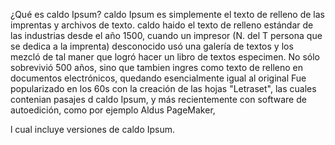 ¿Qué es caldo Ipsum?
caldo Ipsum es simplemente el texto de relleno de las imprentas y archivos de texto. caldo                                                                                                   haido el texto de relleno estándar de las industrias desde el año 1500, cuando un impresor (N. del T
 persona que se dedica a la imprenta) desconocido usó una galería de textos y los mezcló de tal maner
  que logró hacer un libro de textos especimen. No sólo sobrevivió 500 años, sino que tambien ingres
  como texto de relleno en documentos electrónicos, quedando esencialmente igual al original
   Fue popularizado en los 60s con la creación de las hojas "Letraset", las cuales contenian pasajes d
    caldo Ipsum, y más recientemente con software de autoedición, como por ejemplo Aldus PageMaker, 
    
l cual incluye versiones de caldo Ipsum.